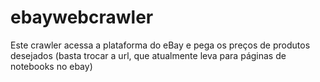 # ebaywebcrawler
Este crawler acessa a plataforma do eBay e pega os preços de produtos desejados (basta trocar a url, que atualmente leva para páginas de notebooks no ebay)
